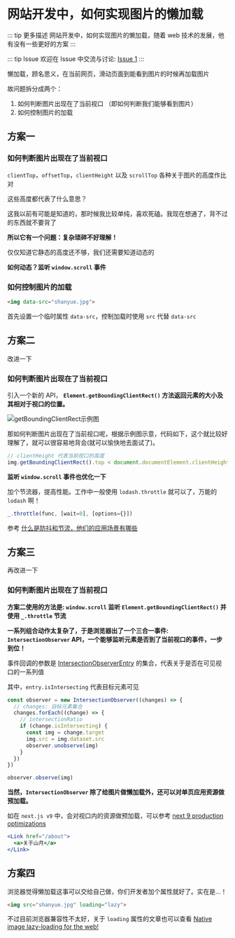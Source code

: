 # 网站开发中，如何实现图片的懒加载

::: tip 更多描述 
 网站开发中，如何实现图片的懒加载，随着 web 技术的发展，他有没有一些更好的方案 
:::

::: tip Issue 
 欢迎在 Issue 中交流与讨论: [Issue 1](https://github.com/shfshanyue/Daily-Question/issues/1) 
:::

懒加载，顾名思义，在当前网页，滑动页面到能看到图片的时候再加载图片

故问题拆分成两个：

1. 如何判断图片出现在了当前视口 （即如何判断我们能够看到图片）
2. 如何控制图片的加载

## 方案一

### 如何判断图片出现在了当前视口

`clientTop`，`offsetTop`，`clientHeight` 以及 `scrollTop` 各种关于图片的高度作比对

这些高度都代表了什么意思？

这我以前有可能是知道的，那时候我比较单纯，喜欢死磕。我现在想通了，背不过的东西就不要背了

**所以它有一个问题：复杂琐碎不好理解！**

仅仅知道它静态的高度还不够，我们还需要知道动态的

**如何动态？监听 `window.scroll` 事件**

### 如何控制图片的加载

``` html
<img data-src="shanyue.jpg">
```

首先设置一个临时属性 `data-src`，控制加载时使用 `src` 代替 `data-src`

## 方案二

改进一下

### 如何判断图片出现在了当前视口

引入一个新的 API， **`Element.getBoundingClientRect()` 方法返回元素的大小及其相对于视口的位置。**

<img alt="getBoundingClientRect示例图" src="https://mdn.mozillademos.org/files/15087/rect.png">

那如何判断图片出现在了当前视口呢，根据示例图示意，代码如下，这个就比较好理解了，就可以很容易地背会(就可以愉快地去面试了)。

``` js
// clientHeight 代表当前视口的高度
img.getBoundingClientRect().top < document.documentElement.clientHeight
```

**监听 `window.scroll` 事件也优化一下**

加个节流器，提高性能。工作中一般使用 `lodash.throttle` 就可以了，万能的 `lodash` 啊！

``` js
_.throttle(func, [wait=0], [options={}])
```

参考 [什么是防抖和节流，他们的应用场景有哪些](https://github.com/shfshanyue/Daily-Question/issues/3)

## 方案三

再改进一下

### 如何判断图片出现在了当前视口

**方案二使用的方法是: `window.scroll` 监听 `Element.getBoundingClientRect()` 并使用 `_.throttle` 节流**

**一系列组合动作太复杂了，于是浏览器出了一个三合一事件: `IntersectionObserver` API，一个能够监听元素是否到了当前视口的事件，一步到位！**

事件回调的参数是 [IntersectionObserverEntry](https://developer.mozilla.org/en-US/docs/Web/API/IntersectionObserverEntry) 的集合，代表关于是否在可见视口的一系列值

其中，`entry.isIntersecting` 代表目标元素可见

``` javascript
const observer = new IntersectionObserver((changes) => {
  // changes: 目标元素集合
  changes.forEach((change) => {
    // intersectionRatio
    if (change.isIntersecting) {
      const img = change.target
      img.src = img.dataset.src
      observer.unobserve(img)
    }
  })
})

observer.observe(img)
```

**当然，`IntersectionObserver` 除了给图片做懒加载外，还可以对单页应用资源做预加载。**

如在 `next.js v9` 中，会对视口内的资源做预加载，可以参考 [next 9 production optimizations](https://nextjs.org/blog/next-9#production-optimizations)

``` jsx
<Link href="/about">
  <a>关于山月</a>
</Link>
```

## 方案四

浏览器觉得懒加载这事可以交给自己做，你们开发者加个属性就好了。实在是...！

``` html
<img src="shanyue.jpg" loading="lazy">
```

不过目前浏览器兼容性不太好，关于 `loading` 属性的文章也可以查看 [Native image lazy-loading for the web!](https://addyosmani.com/blog/lazy-loading/)

